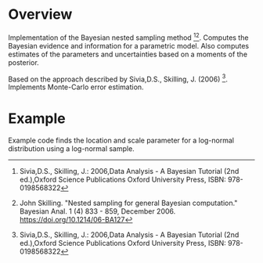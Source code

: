 # Overview
Implementation of the Bayesian nested sampling method [^1][^2]. Computes the Bayesian evidence and information for a parametric model.
Also computes estimates of the parameters and uncertainties based on a moments of the posterior. 

Based on the approach described by Sivia,D.S., Skilling, J. (2006) [^1]. Implements Monte-Carlo error estimation.

[^1]: Sivia,D.S., Skilling, J.: 2006,Data Analysis - A Bayesian Tutorial (2nd ed.),Oxford Science Publications Oxford University Press, ISBN:  978-0198568322 
[^2]: John Skilling. "Nested sampling for general Bayesian computation." Bayesian Anal. 1 (4) 833 - 859, December 2006. https://doi.org/10.1214/06-BA127 

# Example

Example code finds the location and scale parameter for a log-normal distribution using a log-normal sample. 

